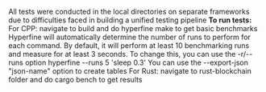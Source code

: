 All tests were conducted in the local directories on separate frameworks due to difficulties faced in building a unified testing pipeline
**To run tests:**
For CPP: navigate to build and do hyperfine make to get basic benchmarks
Hyperfine will automatically determine the number of runs to perform for each command. By default, it will perform at least 10 benchmarking runs and measure for at least 3 seconds. To change this, you can use the -r/--runs option
hyperfine --runs 5 'sleep 0.3'
You can use the --export-json "json-name" option to create tables
For Rust: navigate to rust-blockchain folder and do cargo bench to get results
